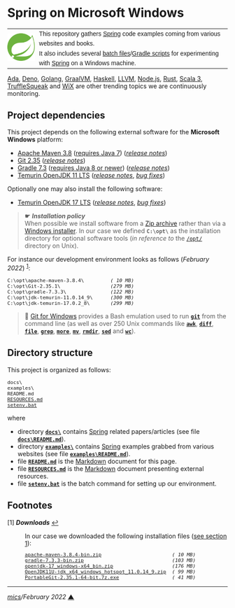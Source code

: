 # <span id="top">Spring on Microsoft Windows</span>

<table style="font-family:Helvetica,Arial;font-size:14px;line-height:1.6;">
  <tr>
  <td style="border:0;padding:0 10px 0 0;min-width:25%;"><a href="https://spring.io/"><img src="./docs/images/spring-icon.svg" width="100" alt="Spring project"/></a></td>
  <td style="border:0;padding:0;vertical-align:text-top;">This repository gathers <a href="https://spring.io/" rel="external">Spring</a> code examples coming from various websites and books.<br/>
  It also includes several <a href="https://en.wikibooks.org/wiki/Windows_Batch_Scripting" rel="external">batch files</a>/<a href="https://docs.gradle.org/current/userguide/writing_build_scripts.html" rel="external">Gradle scripts</a> for experimenting with <a href="https://spring.io/" rel="external">Spring</a> on a Windows machine.
  </td>
  </tr>
</table>

[Ada][ada_examples], [Deno][deno_examples], [Golang][golang_examples], [GraalVM][graalvm_examples], [Haskell][haskell_examples], [LLVM][llvm_examples], [Node.js][nodejs_examples], [Rust][rust_examples], [Scala 3][scala3_examples], [TruffleSqueak][trufflesqueak_examples] and [WiX][wix_examples] are other trending topics we are continuously monitoring.

## <span id="proj_deps">Project dependencies</span>

This project depends on the following external software for the **Microsoft Windows** platform:

- [Apache Maven 3.8][apache_maven] ([requires Java 7][apache_maven_history])  ([*release notes*][apache_maven_relnotes])
- [Git 2.35][git_downloads] ([*release notes*][git_relnotes])
- [Gradle 7.3][gradle_install] ([requires Java 8 or newer][gradle_compatibility]) ([*release notes*][gradle_relnotes])
- [Temurin OpenJDK 11 LTS][temurin_openjdk11] ([*release notes*][temurin_openjdk11_relnotes], [*bug fixes*][temurin_openjdk11_bugfixes])

Optionally one may also install the following software:

- [Temurin OpenJDK 17 LTS][temurin_openjdk17] ([*release notes*][temurin_openjdk17_relnotes], [*bug fixes*][temurin_openjdk17_bugfixes])

> **&#9755;** ***Installation policy***<br/>
> When possible we install software from a [Zip archive][zip_archive] rather than via a [Windows installer][windows_installer]. In our case we defined **`C:\opt\`** as the installation directory for optional software tools (*in reference to* the [`/opt/`][unix_opt] directory on Unix).

For instance our development environment looks as follows (*February 2022*) <sup id="anchor_01">[1](#footnote_01)</sup>:

<pre style="font-size:80%;">
C:\opt\apache-maven-3.8.4\         <i>( 10 MB)</i>
C:\opt\Git-2.35.1\                 <i>(279 MB)</i>
C:\opt\gradle-7.3.3\               <i>(122 MB)</i>
C:\opt\jdk-temurin-11.0.14_9\      <i>(300 MB)</i>
C:\opt\jdk-temurin-17.0.2_8\       <i>(299 MB)</i>
</pre>


> **:mag_right:** [Git for Windows][git_downloads] provides a Bash emulation used to run [**`git`**][git_cli] from the command line (as well as over 250 Unix commands like [**`awk`**][man1_awk], [**`diff`**][man1_diff], [**`file`**][man1_file], [**`grep`**][man1_grep], [**`more`**][man1_more], [**`mv`**][man1_mv], [**`rmdir`**][man1_rmdir], [**`sed`**][man1_sed] and [**`wc`**][man1_wc]).

## <span id="structure">Directory structure</span>

This project is organized as follows:

<pre style="font-size:80%;">
docs\
examples\
README.md
<a href="RESOURCES.md">RESOURCES.md</a>
<a href="setenv.bat">setenv.bat</a>
</pre>

where

- directory [**`docs\`**](docs/) contains [Spring] related papers/articles (see file [**`docs\README.md`**](docs/README.md)).
- directory [**`examples\`**](examples/) contains [Spring] examples grabbed from various websites (see file [**`examples\README.md`**](examples/README.md)).
- file [**`README.md`**](README.md) is the [Markdown][github_markdown] document for this page.
- file [**`RESOURCES.md`**](RESOURCES.md) is the [Markdown][github_markdown] document presenting external resources.
- file [**`setenv.bat`**](setenv.bat) is the batch command for setting up our environment.

## <span id="footnotes">Footnotes</span>

<span id="footnote_01">[1]</span> ***Downloads*** [↩](#anchor_01)

<dl><dd>
In our case we downloaded the following installation files (<a href="#proj_deps">see section 1</a>):
</dd>
<dd>
<pre style="font-size:80%;">
<a href="https://maven.apache.org/download.cgi">apache-maven-3.8.4-bin.zip</a>                        <i>( 10 MB)</i>
<a href="https://gradle.org/install/">gradle-7.3.3-bin.zip</a>                              <i>(103 MB)</i>
<a href="http://jdk.java.net/17/">openjdk-17_windows-x64_bin.zip</a>                    <i>(176 MB)</i>
<a href="https://adoptium.net/releases.html?variant=openjdk11&jvmVariant=hotspot">OpenJDK11U-jdk_x64_windows_hotspot_11.0.14_9.zip</a>  <i>( 99 MB)</i>
<a href="https://git-scm.com/download/win">PortableGit-2.35.1-64-bit.7z.exe</a>                  <i>( 41 MB)</i>
</pre>
</dd></dl>

***

*[mics](https://lampwww.epfl.ch/~michelou/)/February 2022* [**&#9650;**](#top)
<span id="bottom">&nbsp;</span>

<!-- link refs -->

[ada_examples]: https://github.com/michelou/ada-examples
[apache_maven]: https://maven.apache.org/download.cgi
[apache_maven_cli]: https://maven.apache.org/ref/current/maven-embedder/cli.html
[apache_maven_history]: https://maven.apache.org/docs/history.html
[apache_maven_relnotes]: https://maven.apache.org/docs/3.8.4/release-notes.html
[deno_examples]: https://github.com/michelou/deno-examples
[git_cli]: https://git-scm.com/docs/git
[git_downloads]: https://git-scm.com/download/win
[git_relnotes]: https://raw.githubusercontent.com/git/git/master/Documentation/RelNotes/2.35.1.txt
[git_relnotes]: https://raw.githubusercontent.com/git/git/master/Documentation/RelNotes/2.34.1.txt
[github_markdown]: https://github.github.com/gfm/
[golang_examples]: https://github.com/michelou/golang-examples
[graalvm_examples]: https://github.com/michelou/graalvm-examples
[gradle_bat]: https://docs.gradle.org/current/userguide/command_line_interface.html
[gradle_compatibility]: https://docs.gradle.org/current/release-notes.html#upgrade-instructions
[gradle_install]: https://gradle.org/install/
[gradle_latest]: https://gradle.org/releases/
[gradle_relnotes]: https://docs.gradle.org/7.3.3/release-notes.html
[haskell_examples]: https://github.com/michelou/haskell-examples
[linux_opt]: https://tldp.org/LDP/Linux-Filesystem-Hierarchy/html/opt.html
[llvm_examples]: https://github.com/michelou/llvm-examples
[man1_awk]: https://www.linux.org/docs/man1/awk.html
[man1_diff]: https://www.linux.org/docs/man1/diff.html
[man1_file]: https://www.linux.org/docs/man1/file.html
[man1_grep]: https://www.linux.org/docs/man1/grep.html
[man1_more]: https://www.linux.org/docs/man1/more.html
[man1_mv]: https://www.linux.org/docs/man1/mv.html
[man1_rmdir]: https://www.linux.org/docs/man1/rmdir.html
[man1_sed]: https://www.linux.org/docs/man1/sed.html
[man1_wc]: https://www.linux.org/docs/man1/wc.html
[maven_latest]: https://maven.apache.org/download.cgi
[maven_relnotes]: https://maven.apache.org/docs/3.8.4/release-notes.html
[nodejs_examples]: https://github.com/michelou/nodejs-examples
[rust_examples]: https://github.com/michelou/rust-examples
[scala3_examples]: https://github.com/michelou/dotty-examples
[spring]: https://spring.io/
[temurin_openjdk11_bugfixes]: https://www.oracle.com/java/technologies/javase/11-0-13-bugfixes.html
[temurin_openjdk11_relnotes]: https://mail.openjdk.java.net/pipermail/jdk-updates-dev/2021-October/009368.html
[temurin_openjdk11]: https://adoptium.net/releases.html?variant=openjdk11&jvmVariant=hotspot
[temurin_openjdk17]: https://adoptium.net/releases.html?variant=openjdk17&jvmVariant=hotspot
[temurin_openjdk17_bugfixes]: https://www.oracle.com/java/technologies/javase/17-0-1-bugfixes.html
[temurin_openjdk17_relnotes]: https://github.com/openjdk/jdk/compare/jdk-17%2B20...jdk-17%2B21
[trufflesqueak_examples]: https://github.com/michelou/trufflesqueak-examples
[unix_opt]: https://tldp.org/LDP/Linux-Filesystem-Hierarchy/html/opt.html
[windows_installer]: https://docs.microsoft.com/en-us/windows/win32/msi/windows-installer-portal
[windows_limitation]: https://support.microsoft.com/en-gb/help/830473/command-prompt-cmd-exe-command-line-string-limitation
[windows_subst]: https://docs.microsoft.com/en-us/windows-server/administration/windows-commands/subst
[wix_examples]: https://github.com/michelou/wix-examples
[zip_archive]: https://www.howtogeek.com/178146/htg-explains-everything-you-need-to-know-about-zipped-files/
